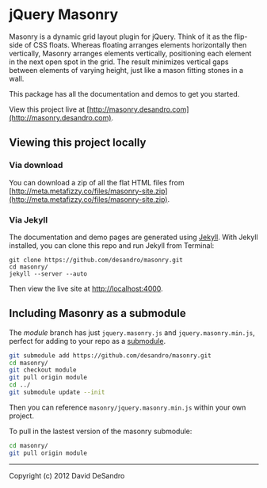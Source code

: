 jQuery Masonry
==============

Masonry is a dynamic grid layout plugin for jQuery. Think of it as the flip-side of CSS floats. Whereas floating arranges elements horizontally then vertically, Masonry arranges elements vertically, positioning each element in the next open spot in the grid. The result minimizes vertical gaps between elements of varying height, just like a mason fitting stones in a wall.

This package has all the documentation and demos to get you started.

View this project live at [http://masonry.desandro.com](http://masonry.desandro.com).

## Viewing this project locally


### Via download

You can download a zip of all the flat HTML files from [http://meta.metafizzy.co/files/masonry-site.zip](http://meta.metafizzy.co/files/masonry-site.zip).

### Via Jekyll

The documentation and demo pages are generated using [Jekyll](http://github.com/mojombo/jekyll/wiki). With Jekyll installed, you can clone this repo and run Jekyll from Terminal:

    git clone https://github.com/desandro/masonry.git
    cd masonry/
    jekyll --server --auto

Then view the live site at [http://localhost:4000](http://localhost:4000).

## Including Masonry as a submodule

The _module_ branch has just `jquery.masonry.js` and `jquery.masonry.min.js`, perfect for adding to your repo as a [submodule](http://dropshado.ws/post/20058825150/git-submodules).

``` bash
git submodule add https://github.com/desandro/masonry.git
cd masonry/
git checkout module
git pull origin module
cd ../
git submodule update --init
```

Then you can reference `masonry/jquery.masonry.min.js` within your own project.

To pull in the lastest version of the masonry submodule:

``` bash
cd masonry/
git pull origin module
```

* * *

Copyright (c) 2012 David DeSandro